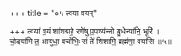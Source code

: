 +++
title = "०५ त्वया वयम्"

+++
त्वया॑ व॒यं शा॑शद्महे॒ रणे॑षु प्र॒पश्य॑न्तो यु॒धेन्या॑नि॒ भूरि॑ ।  
चो॒दया॑मि त॒ आयु॑धा॒ वचो॑भिः॒ सं ते॑ शिशामि॒ ब्रह्म॑णा॒ वयां॑सि ॥५॥  